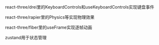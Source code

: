 react-three/drei里的KeyboardControls和useKeyboardControls实现键盘事件

react-three/rapier里的Physics等实现物理效果

react-three/fiber里的useFrame实现逐帧动画

zustand用于状态管理
